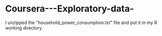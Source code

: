 # Coursera---Exploratory-data-

I unzipped the "household_power_consumption.txt" file and put it in my R working directory.
